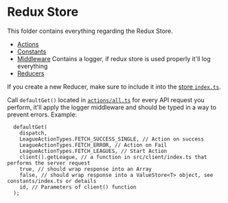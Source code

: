 # Redux Store

This folder contains everything regarding the Redux Store.

- [Actions](actions/readme.md)
- [Constants](constants/readme.md)
- [Middleware](middleware/readme.md) Contains a logger, if redux store is used properly it'll log everything
- [Reducers](reducers/readme.md)

If you create a new Reducer, make sure to include it into the [store `index.ts`](./index.ts).

Call `defaultGet()` located in [`actions/all.ts`](actions/all.ts) for every API request you perform, it'll apply the
logger middleware and should be typed in a way to prevent errors. 
Example: 
```
  defaultGet(
    dispatch, 
    LeagueActionTypes.FETCH_SUCCESS_SINGLE, // Action on success
    LeagueActionTypes.FETCH_ERROR, // Action on Fail
    LeagueActionTypes.FETCH_LEAGUES, // Start Action
    client().getLeague, // a function in src/client/index.ts that performs the server request
    true, // should wrap response into an Array
    false, // should wrap response into a ValueStore<T> object, see constants/index.ts or details
    id, // Parameters of client() function
  );
```